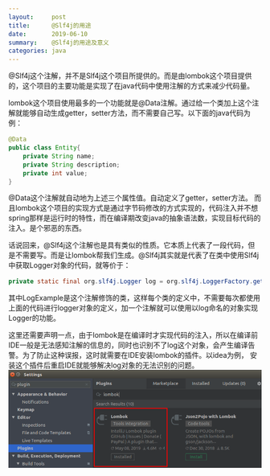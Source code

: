 ```yaml
---
layout:     post
title:      @Slf4j的用途
date:       2019-06-10
summary:    @Slf4j的用途及意义
categories: java
---
```


@Slf4j这个注解，并不是Slf4j这个项目所提供的。而是由lombok这个项目提供的，这个项目的主要功能是实现了在java代码中使用注解的方式来减少代码量。

lombok这个项目使用最多的一个功能就是@Data注解。通过给一个类加上这个注解就能够自动生成getter，setter方法，而不需要自己写。以下面的java代码为例：
```java
@Data
public class Entity{
	private String name;
	private String description;
	private int value;
}
```
@Data这个注解就自动地为上述三个属性值。自动定义了getter，setter方法。
而且lombok这个项目的实现方式是通过字节码修改的方式实现的，代码注入并不想spring那样是运行时的特性，而在编译期改变java的抽象语法数，实现目标代码的注入。是个邪恶的东西。

话说回来，@Slf4j这个注解也是具有类似的性质。它本质上代表了一段代码，但是不需要写。而是让lombok帮我们生成。@Slf4j其实就是代表了在类中使用Slf4j中获取Logger对象的代码，就等价于：
```java
private static final org.slf4j.Logger log = org.slf4j.LoggerFactory.getLogger(LogExample.class);
```
其中LogExample是这个注解修饰的类，这样每个类的定义中，不需要每次都使用上面的代码进行logger对象的定义，加一个注解就可以使用以log命名的对象实现Logger的功能。

这里还需要声明一点，由于lombok是在编译时才实现代码的注入，所以在编译前IDE一般是无法感知注解的信息的，同时也识别不了log这个对象，会产生编译告警。为了防止这种误报，这时就需要在IDE安装lombok的插件。以idea为例， 安装这个插件后重启IDE就能够解决log对象的无法识别的问题。
![](../images/2019-06-10/lombok_plugin.png)



